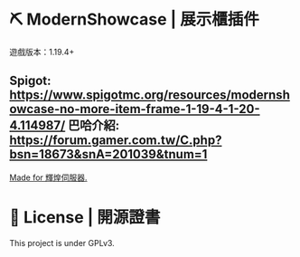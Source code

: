# ⛏️ ModernShowcase | 展示櫃插件
遊戲版本：1.19.4+

Spigot: https://www.spigotmc.org/resources/modernshowcase-no-more-item-frame-1-19-4-1-20-4.114987/
巴哈介紹: https://forum.gamer.com.tw/C.php?bsn=18673&snA=201039&tnum=1
---

[Made for 輝煌伺服器.](https://discord.gg/9c287zPpUZ)

# 📃 License | 開源證書
This project is under GPLv3.
